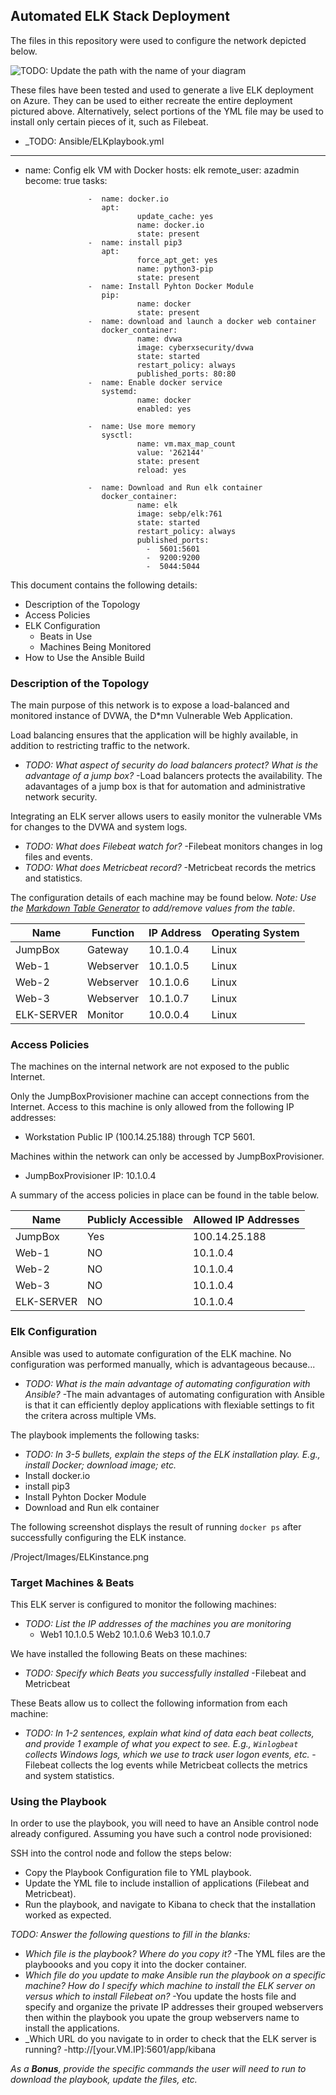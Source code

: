 ## Automated ELK Stack Deployment

The files in this repository were used to configure the network depicted below.

![TODO: Update the path with the name of your diagram](Diagrams/Topology.png)

These files have been tested and used to generate a live ELK deployment on Azure. They can be used to either recreate the entire deployment pictured above. Alternatively, select portions of the YML file may be used to install only certain pieces of it, such as Filebeat.

  - _TODO: Ansible/ELKplaybook.yml

 ---
 - name:  Config elk VM with Docker
   hosts: elk
   remote_user: azadmin
   become: true
   tasks:

                     -  name: docker.io
                        apt:
                                update_cache: yes
                                name: docker.io
                                state: present
                     -  name: install pip3
                        apt:
                                force_apt_get: yes
                                name: python3-pip
                                state: present
                     -  name: Install Pyhton Docker Module
                        pip:
                                name: docker
                                state: present
                     -  name: download and launch a docker web container
                        docker_container:
                                name: dvwa
                                image: cyberxsecurity/dvwa
                                state: started
                                restart_policy: always
                                published_ports: 80:80
                     -  name: Enable docker service
                        systemd:
                                name: docker
                                enabled: yes

                     -  name: Use more memory
                        sysctl:
                                name: vm.max_map_count
                                value: '262144'
                                state: present
                                reload: yes

                     -  name: Download and Run elk container
                        docker_container:
                                name: elk
                                image: sebp/elk:761
                                state: started
                                restart_policy: always
                                published_ports:
                                  -  5601:5601
                                  -  9200:9200
                                  -  5044:5044
								  
								  
								  
This document contains the following details:
- Description of the Topology
- Access Policies
- ELK Configuration
  - Beats in Use
  - Machines Being Monitored
- How to Use the Ansible Build


### Description of the Topology

The main purpose of this network is to expose a load-balanced and monitored instance of DVWA, the D*mn Vulnerable Web Application.

Load balancing ensures that the application will be highly available, in addition to restricting traffic to the network.
- _TODO: What aspect of security do load balancers protect? What is the advantage of a jump box?_
	-Load balancers protects the availability. The adavantages of a jump box is that for automation and administrative network security. 

Integrating an ELK server allows users to easily monitor the vulnerable VMs for changes to the DVWA and system logs.
- _TODO: What does Filebeat watch for?_
	-Filebeat monitors changes in log files and events.
- _TODO: What does Metricbeat record?_
	-Metricbeat records the metrics and statistics.
	
The configuration details of each machine may be found below.
_Note: Use the [Markdown Table Generator](http://www.tablesgenerator.com/markdown_tables) to add/remove values from the table_.

| Name     | Function | IP Address | Operating System |
|----------|----------|------------|------------------|
| JumpBox  | Gateway  | 10.1.0.4   | Linux            |
| Web-1    | Webserver| 10.1.0.5   | Linux            |
| Web-2    | Webserver| 10.1.0.6   | Linux            |
| Web-3    | Webserver| 10.1.0.7   | Linux            |
|ELK-SERVER| Monitor  | 10.0.0.4   | Linux            |

### Access Policies

The machines on the internal network are not exposed to the public Internet. 

Only the JumpBoxProvisioner machine can accept connections from the Internet. Access to this machine is only allowed from the following IP addresses:
- Workstation Public IP (100.14.25.188) through TCP 5601.

Machines within the network can only be accessed by JumpBoxProvisioner.
- JumpBoxProvisioner IP: 10.1.0.4

A summary of the access policies in place can be found in the table below.

| Name     | Publicly Accessible | Allowed IP Addresses |
|----------|---------------------|----------------------|
| JumpBox  | Yes                 | 100.14.25.188        |
|  Web-1   | NO                  | 10.1.0.4             |
|  Web-2   | NO                  | 10.1.0.4             |
|  Web-3   | NO                  | 10.1.0.4             |
|ELK-SERVER| NO                  | 10.1.0.4             |

### Elk Configuration

Ansible was used to automate configuration of the ELK machine. No configuration was performed manually, which is advantageous because...
- _TODO: What is the main advantage of automating configuration with Ansible?_
	-The main advantages of automating configuration with Ansible is that it can efficiently deploy applications with flexiable settings to fit the critera across multiple VMs.
	
The playbook implements the following tasks:
- _TODO: In 3-5 bullets, explain the steps of the ELK installation play. E.g., install Docker; download image; etc._
- Install docker.io
- install pip3
- Install Pyhton Docker Module
- Download and Run elk container

The following screenshot displays the result of running `docker ps` after successfully configuring the ELK instance.

/Project/Images/ELKinstance.png

### Target Machines & Beats
This ELK server is configured to monitor the following machines:
- _TODO: List the IP addresses of the machines you are monitoring_
	- Web1 10.1.0.5 Web2 10.1.0.6 Web3 10.1.0.7

We have installed the following Beats on these machines:
- _TODO: Specify which Beats you successfully installed_
	-Filebeat and Metricbeat

These Beats allow us to collect the following information from each machine:
- _TODO: In 1-2 sentences, explain what kind of data each beat collects, and provide 1 example of what you expect to see. E.g., `Winlogbeat` collects Windows logs, which we use to track user logon events, etc._
	-Filebeat collects the log events while Metricbeat collects the metrics and system statistics.
	
### Using the Playbook
In order to use the playbook, you will need to have an Ansible control node already configured. Assuming you have such a control node provisioned: 

SSH into the control node and follow the steps below:
- Copy the Playbook Configuration file to YML playbook.
- Update the YML file to include installion of applications (Filebeat and Metricbeat).
- Run the playbook, and navigate to Kibana to check that the installation worked as expected.

_TODO: Answer the following questions to fill in the blanks:_
- _Which file is the playbook? Where do you copy it?_
	-The YML files are the playboooks and you copy it into the docker container.
- _Which file do you update to make Ansible run the playbook on a specific machine? How do I specify which machine to install the ELK server on versus which to install Filebeat on?_
	-You update the hosts file and specify and organize the private IP addresses their grouped webservers then within the playbook you upate the group webservers name to install the applications.
- _Which URL do you navigate to in order to check that the ELK server is running?
	-http://[your.VM.IP]:5601/app/kibana

_As a **Bonus**, provide the specific commands the user will need to run to download the playbook, update the files, etc._